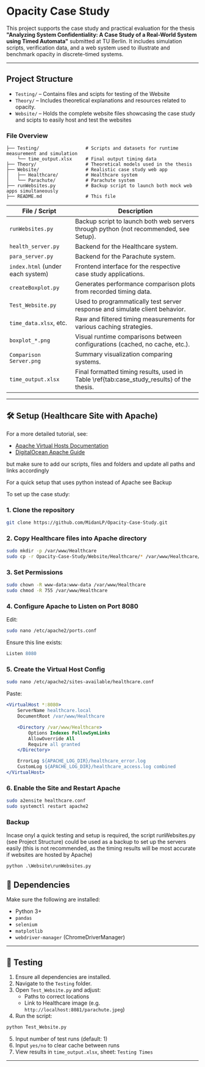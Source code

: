 # Opacity Case Study

This project supports the case study and practical evaluation for the thesis **"Analyzing System Confidentiality: A Case Study of a Real-World System using Timed Automata"** submitted at TU Berlin. It includes simulation scripts, verification data, and a web system used to illustrate and benchmark opacity in discrete-timed systems.

---

## Project Structure

- `Testing/` – Contains files and scipts for testing of the Website
- `Theory/` – Includes theoretical explanations and resources related to opacity.
- `Website/` – Holds the complete website files showcasing the case study and scipts to easily host and test the websites

### File Overview

```
├── Testing/                 # Scripts and datasets for runtime measurement and simulation
    └── time_output.xlsx     # Final output timing data               
├── Theory/                  # Theoretical models used in the thesis       
├── Website/                 # Realistic case study web app
│   ├── Healthcare/          # Healthcare system
│   └── Parachute/           # Parachute system
├── runWebsites.py           # Backup script to launch both mock web apps simultaneously
├── README.md                # This file

```

| File / Script                    | Description                                                                                  |
| -------------------------------- | -------------------------------------------------------------------------------------------- |
| `runWebsites.py`                 | Backup script to launch both web servers through python (not recommended, see Setup).        |
| `health_server.py`               | Backend for the Healthcare system.                                                           |
| `para_server.py`                 | Backend for the Parachute system.                                                            |
| `index.html` (under each system) | Frontend interface for the respective case study applications.                               |
| `createBoxplot.py`               | Generates performance comparison plots from recorded timing data.                            |
| `Test_Website.py`                | Used to programmatically test server response and simulate client behavior.                  |
| `time_data.xlsx`, etc.           | Raw and filtered timing measurements for various caching strategies.                         |
| `boxplot_*.png`                  | Visual runtime comparisons between configurations (cached, no cache, etc.).                  |
| `Comparison Server.png`          | Summary visualization comparing systems.                                                     |
| `time_output.xlsx`               | Final formatted timing results, used in Table \ref{tab\:case\_study\_results} of the thesis. |

---

## 🛠️ Setup (Healthcare Site with Apache)

For a more detailed tutorial, see:

- [Apache Virtual Hosts Documentation](https://httpd.apache.org/docs/2.4/vhosts/)
- [DigitalOcean Apache Guide](https://www.digitalocean.com/community/tutorials/how-to-install-the-apache-web-server-on-ubuntu-20-04)

but make sure to add our scripts, files and folders and update all paths and links accordingly

For a quick setup that uses python instead of Apache see Backup

To set up the case study:

### 1. Clone the repository

```bash
git clone https://github.com/MidanLP/Opacity-Case-Study.git
```

### 2. Copy Healthcare files into Apache directory

```bash
sudo mkdir -p /var/www/Healthcare
sudo cp -r Opacity-Case-Study/Website/Healthcare/* /var/www/Healthcare/
```

### 3. Set Permissions

```bash
sudo chown -R www-data:www-data /var/www/Healthcare
sudo chmod -R 755 /var/www/Healthcare
```

### 4. Configure Apache to Listen on Port 8080

Edit:

```bash
sudo nano /etc/apache2/ports.conf
```

Ensure this line exists:

```apache
Listen 8080
```

### 5. Create the Virtual Host Config

```bash
sudo nano /etc/apache2/sites-available/healthcare.conf
```

Paste:

```apache
<VirtualHost *:8080>
    ServerName healthcare.local
    DocumentRoot /var/www/Healthcare

    <Directory /var/www/Healthcare>
        Options Indexes FollowSymLinks
        AllowOverride All
        Require all granted
    </Directory>

    ErrorLog ${APACHE_LOG_DIR}/healthcare_error.log
    CustomLog ${APACHE_LOG_DIR}/healthcare_access.log combined
</VirtualHost>
```

### 6. Enable the Site and Restart Apache

```bash
sudo a2ensite healthcare.conf
sudo systemctl restart apache2
```

### Backup 
Incase onyl a quick testing and setup is required, the script runWebsites.py (see Project Structure) could be used as a backup to set up the servers easily 
(this is not recommended, as the timing results will be most accurate if websites are hosted by Apache)
```
python .\Website\runWebsites.py    
```

## 📂 Dependencies

Make sure the following are installed:

- Python 3+
- `pandas`
- `selenium`
- `matplotlib`
- `webdriver-manager` (ChromeDriverManager)

---

## 🧰 Testing

1. Ensure all dependencies are installed.
2. Navigate to the `Testing` folder.
3. Open `Test_Website.py` and adjust:
   - Paths to correct locations
   - Link to Healthcare image (e.g. `http://localhost:8081/parachute.jpeg`)
4. Run the script:

```bash
python Test_Website.py
```

5. Input number of test runs (default: 1)
6. Input `yes/no` to clear cache between runs
7. View results in `time_output.xlsx`, sheet: `Testing Times`

---


